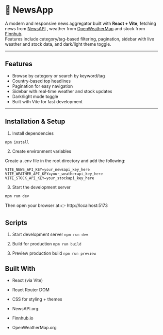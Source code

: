 # 📰 NewsApp

A modern and responsive news aggregator built with **React + Vite**, fetching news from [NewsAPI](https://newsapi.org/) , weather from [OpenWeatherMap](https://openweathermap.org/) and stock from [Finnhub](https://finnhub.io/).  
Features include category/tag-based filtering, pagination, sidebar with live weather and stock data, and dark/light theme toggle.

---

##  Features

- Browse by category or search by keyword/tag
- Country-based top headlines
- Pagination for easy navigation
- Sidebar with real-time weather and stock updates
- Dark/light mode toggle
- Built with Vite for fast development

---



## Installation & Setup

1. Install dependencies
```bash
npm install
```

2. Create environment variables

Create a .env file in the root directory and add the following:
```
VITE_NEWS_API_KEY=your_newsapi_key_here
VITE_WEATHER_API_KEY=your_weatherapi_key_here
VITE_STOCK_API_KEY=your_stockapi_key_here
```
3. Start the development server
```
npm run dev
```
Then open your browser at:👉 http://localhost:5173

## Scripts

1. Start development server
```npm run dev```

2. Build for production
```npm run build```

3. Preview production build
```npm run preview```

## Built With

- React (via Vite)

- React Router DOM

- CSS for styling + themes

- NewsAPI.org

- Finnhub.io

- OpenWeatherMap.org
